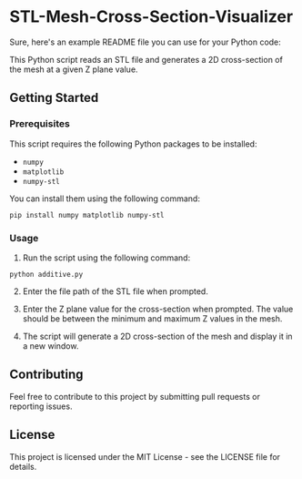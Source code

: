 # STL-Mesh-Cross-Section-Visualizer
Sure, here's an example README file you can use for your Python code:

This Python script reads an STL file and generates a 2D cross-section of the mesh at a given Z plane value.

## Getting Started

### Prerequisites

This script requires the following Python packages to be installed:

- `numpy`
- `matplotlib`
- `numpy-stl`

You can install them using the following command:

```
pip install numpy matplotlib numpy-stl
```

### Usage

1. Run the script using the following command:

```
python additive.py
```

2. Enter the file path of the STL file when prompted.

3. Enter the Z plane value for the cross-section when prompted. The value should be between the minimum and maximum Z values in the mesh.

4. The script will generate a 2D cross-section of the mesh and display it in a new window.

## Contributing

Feel free to contribute to this project by submitting pull requests or reporting issues.

## License

This project is licensed under the MIT License - see the LICENSE file for details.
